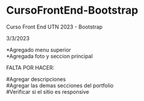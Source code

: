 # CursoFrontEnd-Bootstrap
Curso Front End UTN 2023 - Bootstrap

3/3/2023

*Agregado menu superior  
*Agregada foto y seccion principal

FALTA POR HACER:  

#Agregar descripciones  
#Agregar las demas secciones del portfolio  
#Verificar si el sitio es responsive  

